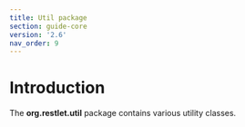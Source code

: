 ```yaml
---
title: Util package
section: guide-core
version: '2.6'
nav_order: 9
---
```

# Introduction

The **org.restlet.util** package contains various utility classes.
